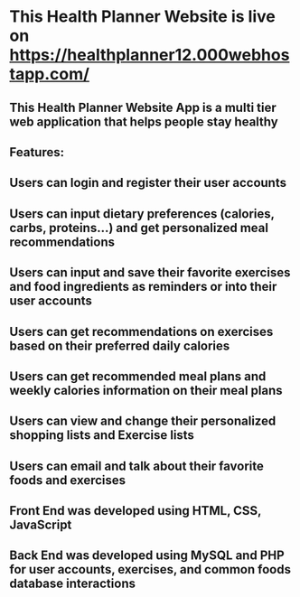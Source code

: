 # This Health Planner Website is live on https://healthplanner12.000webhostapp.com/
## This Health Planner Website App is a multi tier web application that helps people stay healthy
## Features: 
## Users can login and register their user accounts 
## Users can input dietary preferences (calories, carbs, proteins...) and get personalized meal recommendations
## Users can input and save their favorite exercises and food ingredients as reminders or into their user accounts
## Users can get recommendations on exercises based on their preferred daily calories
## Users can get recommended meal plans and weekly calories information on their meal plans 
## Users can view and change their personalized shopping lists and Exercise lists
## Users can email and talk about their favorite foods and exercises
## Front End was developed using HTML, CSS, JavaScript
## Back End was developed using MySQL and PHP for user accounts, exercises, and common foods database interactions
